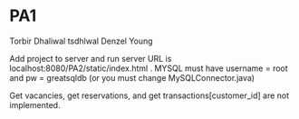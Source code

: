 # PA1

Torbir Dhaliwal tsdhlwal
Denzel Young

Add project to server and run server
URL is localhost:8080/PA2/static/index.html . MYSQL must have username = root and pw = greatsqldb (or you must change MySQLConnector.java)


Get vacancies, get reservations, and get transactions[customer_id] are not implemented.